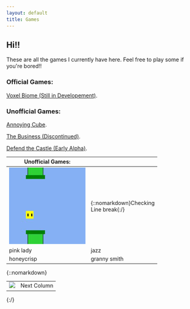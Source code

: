 ```yaml
---
layout: default
title: Games
---
```


## **Hi!!** 

These are all the games I currently have here. Feel free to play some if you're bored!! 

### Official Games:

[Voxel Biome (Still in Developement)](./games/voxel-biome/index.html).

### Unofficial Games:

[Annoying Cube](./games/flying-cube/index.html).

[The Business (Discontinued)](./games/the-business-dev/index.html).

[Defend the Castle (Early Alpha)](./games/defend-the-castle/index.html).

| Unofficial Games: | |
|-------|--------|
| [![Click to play Annoying Cube!](/assets/PageImages/ThumbnailAnnoyingCubeNotScaled.jpg)](./games/flying-cube/index.html) | {::nomarkdown}Checking <br> Line break{:/} |
| pink lady | jazz |
| honeycrisp | granny smith |

{::nomarkdown}

<table>
    <tr>
        <td><a href="./games/flying-cube/index.html"><img src="/blog/assets/PageImages/ThumbnailAnnoyingCubeNotScaled.jpg"></a></td>
        <td>Next Column</td>
    </tr>
</table>

{:/}